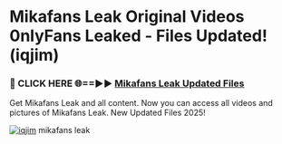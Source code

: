 # Mikafans Leak Original Videos 0nlyFans Leaked - Files Updated! (iqjim)

<h3>🔴 CLICK HERE 🌐==►► <a href="https://tinyurl.com/2wckxsce" rel="nofollow">Mikafans Leak Updated Files</a></h3>

Get Mikafans Leak and all content. Now you can access all videos and pictures of Mikafans Leak. New Updated Files 2025!

[![iqjim](https://i.imgur.com/AFduVYN.gif)](https://tinyurl.com/2wckxsce)
mikafans leak